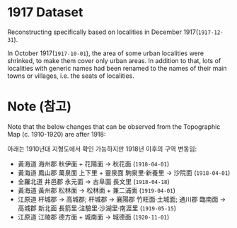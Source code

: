 1917 Dataset
============

Reconstructing specifically based on localities in December 1917(``1917-12-31``).

In October 1917(``1917-10-01``), the area of some urban localities were shrinked, to make them cover only urban areas. In addition to that, lots of localities with generic names had been renamed to the names of their main towns or villages, i.e. the seats of localities.

Note (참고)
==============
Note that the below changes that can be observed from the Topographic Map (c. 1910-1920) are after 1918:

아래는 1910년대 지형도에서 확인 가능하지만 1918년 이후의 구역 변동임:

* 黃海道 海州郡 秋伊面 + 花陽面 → 秋花面 (``1918-04-01``)
* 黃海道 鳳山郡 萬泉面 上下里 + 靈泉面 駒泉里·新養里 → 沙院面 (``1918-04-01``)
* 全羅北道 井邑郡 永元面 → 古阜面 長文里 (``1918-04-18``)
* 黃海道 黃州郡 松林面 → 松林面 + 兼二浦面 (``1919-04-01``)
* 江原道 杆城郡 → 高城郡; 杆城郡 → 襄陽郡 竹旺面·土城面; 通川郡 臨南面 → 高城郡 新北面 長箭里·注驗里·沙湖里·南涯里 (``1919-05-15``)
* 江原道 江陵郡 德方面 + 城南面 → 城德面 (``1920-11-01``)